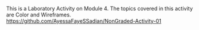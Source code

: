 This is a Laboratory Activity on Module 4.
The topics covered in this activity are Color and Wireframes.
https://github.com/AyessaFayeSSadian/NonGraded-Activity-01
